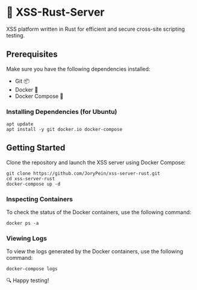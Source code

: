 # 🚀 XSS-Rust-Server

XSS platform written in Rust for efficient and secure cross-site scripting testing.

## Prerequisites

Make sure you have the following dependencies installed:

- Git 📦
- Docker 🐳
- Docker Compose 🚢

### Installing Dependencies (for Ubuntu)

```shell
apt update
apt install -y git docker.io docker-compose
```

## Getting Started

Clone the repository and launch the XSS server using Docker Compose:

```shell
git clone https://github.com/JoryPein/xss-server-rust.git
cd xss-server-rust
docker-compose up -d
```

### Inspecting Containers

To check the status of the Docker containers, use the following command:

```shell
docker ps -a
```

### Viewing Logs

To view the logs generated by the Docker containers, use the following command:

```shell
docker-compose logs
```

🔍 Happy testing!
